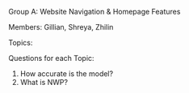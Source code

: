 Group A: Website Navigation & Homepage Features

Members: Gillian, Shreya, Zhilin

Topics:




Questions for each Topic:
1) How accurate is the model?
2) What is NWP?
